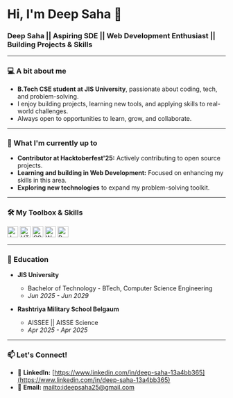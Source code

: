 # Hi, I'm Deep Saha 👋

### Deep Saha || Aspiring SDE || Web Development Enthusiast || Building Projects & Skills

---

### 💻 A bit about me

-   **B.Tech CSE student at JIS University**, passionate about coding, tech, and problem-solving.
-   I enjoy building projects, learning new tools, and applying skills to real-world challenges.
-   Always open to opportunities to learn, grow, and collaborate.

---

### 🚀 What I'm currently up to

-   **Contributor at Hacktoberfest'25:** Actively contributing to open source projects.
-   **Learning and building in Web Development:** Focused on enhancing my skills in this area.
-   **Exploring new technologies** to expand my problem-solving toolkit.

---

### 🛠️ My Toolbox & Skills

<p align="left">
    <img src="https://img.shields.io/badge/JavaScript-F7DF1E?style=flat&logo=javascript&logoColor=black" alt="JavaScript" height="25"/>
    <img src="https://img.shields.io/badge/HTML5-E34F26?style=flat&logo=html5&logoColor=white" alt="HTML5" height="25"/>
    <img src="https://img.shields.io/badge/CSS3-1572B6?style=flat&logo=css3&logoColor=white" alt="CSS3" height="25"/>
    <img src="https://img.shields.io/badge/Web_Development-303030?style=flat&logo=web&logoColor=white" alt="Web Development" height="25"/>
    <img src="https://img.shields.io/badge/Problem--Solving-FF5722?style=flat&logo=codepen&logoColor=white" alt="Problem Solving" height="25"/>
</p>

---

### 🌱 Education

-   **JIS University**
    * Bachelor of Technology - BTech, Computer Science Engineering
    * *Jun 2025 - Jun 2029*

-   **Rashtriya Military School Belgaum**
    * AISSEE || AISSE Science
    * *Apr 2025 - Apr 2025*
    
---

### 📫 Let's Connect!

-   🔗 **LinkedIn:** [https://www.linkedin.com/in/deep-saha-13a4bb365](https://www.linkedin.com/in/deep-saha-13a4bb365)
-   📧 **Email:** [mailto:ideepsaha25@gmail.com](mailto:ideepsaha25@gmail.com)
